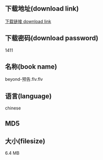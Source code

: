 ## 下载地址(download link)
[下载链接 download link](https://voluble-croquembouche-d321dc.netlify.app/?s=beyond-%E9%A2%84%E5%91%8A.flv)

## 下载密码(download password)
1411

## 名称(book name)
beyond-预告.flv.flv

## 语言(language)
chinese

## MD5


## 大小(filesize)
6.4 MB
